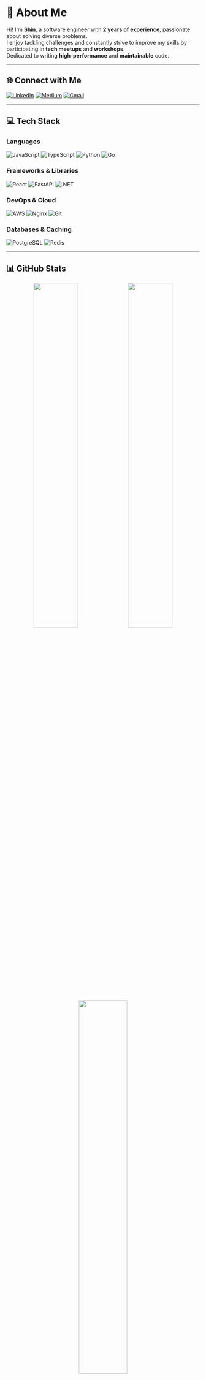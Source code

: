 # 💫 About Me
Hi! I'm **Shin**, a software engineer with **2 years of experience**, passionate about solving diverse problems.  
I enjoy tackling challenges and constantly strive to improve my skills by participating in **tech meetups** and **workshops**.  
Dedicated to writing **high-performance** and **maintainable** code.

---

## 🌐 Connect with Me
[![LinkedIn](https://img.shields.io/badge/LinkedIn-%230077B5.svg?style=flat-square&logo=linkedin&logoColor=white)](https://linkedin.com/in/shin-you-ab4757211)
[![Medium](https://img.shields.io/badge/Medium-12100E?style=flat-square&logo=medium&logoColor=white)](https://medium.com/@@bear55121677)
[![Gmail](https://img.shields.io/badge/Gmail-D14836?style=flat-square&logo=gmail&logoColor=white)](mailto:shin910113@gmail.com)

---

## 💻 Tech Stack
### Languages
![JavaScript](https://img.shields.io/badge/javascript-%23F7DF1E.svg?style=flat-square&logo=javascript&logoColor=black)
![TypeScript](https://img.shields.io/badge/typescript-%23007ACC.svg?style=flat-square&logo=typescript&logoColor=white)
![Python](https://img.shields.io/badge/python-3670A0.svg?style=flat-square&logo=python&logoColor=ffdd54)
![Go](https://img.shields.io/badge/go-%2300ADD8.svg?style=flat-square&logo=go&logoColor=white)

### Frameworks & Libraries
![React](https://img.shields.io/badge/react-%2361DAFB.svg?style=flat-square&logo=react&logoColor=black)
![FastAPI](https://img.shields.io/badge/FastAPI-005571?style=flat-square&logo=fastapi)
![.NET](https://img.shields.io/badge/.NET-5C2D91?style=flat-square&logo=.net&logoColor=white)

### DevOps & Cloud
![AWS](https://img.shields.io/badge/AWS-%23FF9900.svg?style=flat-square&logo=amazon-aws&logoColor=white)
![Nginx](https://img.shields.io/badge/nginx-%23009639.svg?style=flat-square&logo=nginx&logoColor=white)
![Git](https://img.shields.io/badge/git-%23F05033.svg?style=flat-square&logo=git&logoColor=white)

### Databases & Caching
![PostgreSQL](https://img.shields.io/badge/postgres-%23316192.svg?style=flat-square&logo=postgresql&logoColor=white)
![Redis](https://img.shields.io/badge/redis-%23DD0031.svg?style=flat-square&logo=redis&logoColor=white)

---

## 📊 GitHub Stats
<div align="center">
  <img src="https://github-readme-stats.vercel.app/api?username=a5512167086&theme=dark&hide_border=false&include_all_commits=true&count_private=true" width="48%" />
  <img src="https://nirzak-streak-stats.vercel.app/?user=a5512167086&theme=dark&hide_border=false" width="48%" />
</div>

<div align="center">
  <img src="https://github-readme-stats.vercel.app/api/top-langs/?username=a5512167086&theme=dark&hide_border=false&include_all_commits=true&count_private=true&layout=compact" width="50%" />
</div>

---

## 🏆 GitHub Trophies
<div align="center">
  <img src="https://github-profile-trophy.vercel.app/?username=a5512167086&theme=radical&no-frame=false&no-bg=true&margin-w=6" />
</div>

---
